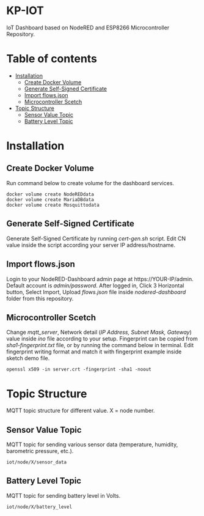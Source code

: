 # KP-IOT
IoT Dashboard based on NodeRED and ESP8266 Microcontroller Repository.
# Table of contents
- [Installation](#install)
    - [Create Docker Volume](#volume)
    - [Generate Self-Signed Certificate](#cert)
    - [Import flows.json](#importFlows)
    - [Microcontroller Scetch](#scetch)
- [Topic Structure](#topic)
    - [Sensor Value Topic](#sensorValue)
    - [Battery Level Topic](#batteryLevel)

# Installation <a name="install"></a>

## Create Docker Volume <a name="volume"></a>
Run command below to create volume for the dashboard services.
```
docker volume create NodeREDdata
docker volume create MariaDBdata
docker volume create Mosquittodata
```
## Generate Self-Signed Certificate <a name="cert"></a>
Generate Self-Signed Certificate by running _cert-gen.sh_ script. Edit CN value inside the script according your server IP address/hostname.

## Import flows.json  <a name="importFlows"></a>
Login to your NodeRED-Dashboard admin page at https://YOUR-IP/admin. Default account is _admin/password_. After logged in, Click 3 Horizontal button, Select Import, Upload _flows.json_ file inside _nodered-dashboard_ folder from this repository.

## Microcontroller Scetch <a name="scetch"></a>
Change _mqtt_server_, Network detail (_IP Address, Subnet Mask, Gateway_) value inside _ino_ file according to your setup. Fingerprint can be copied from _sha1-fingerprint.txt_ file, 
or by running the command below in terminal. Edit fingerprint writing format and match it with fingerprint example inside sketch demo file.
```
openssl x509 -in server.crt -fingerprint -sha1 -noout
```


# Topic Structure <a name="topic"></a>
MQTT topic structure for different value.
X = node number.

## Sensor Value Topic  <a name="sensorValue"></a>
MQTT topic for sending various sensor data (temperature, humidity, barometric pressure, etc.).
```
iot/node/X/sensor_data
```
## Battery Level Topic  <a name="batteryLevel"></a>
MQTT topic for sending battery level in Volts.
```
iot/node/X/battery_level
```
